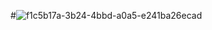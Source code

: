 #![f1c5b17a-3b24-4bbd-a0a5-e241ba26ecad](https://github.com/dquinteroa1/TensoFlowApp/assets/126029381/b9668266-114b-4c65-9fdc-48a53d6f3c1c)
